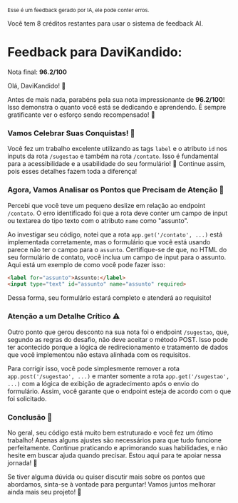 <sup>Esse é um feedback gerado por IA, ele pode conter erros.</sup>

Você tem 8 créditos restantes para usar o sistema de feedback AI.

# Feedback para DaviKandido:

Nota final: **96.2/100**

Olá, DaviKandido! 🚀

Antes de mais nada, parabéns pela sua nota impressionante de **96.2/100**! Isso demonstra o quanto você está se dedicando e aprendendo. É sempre gratificante ver o esforço sendo recompensado! 🎉

### Vamos Celebrar Suas Conquistas! 🎊
Você fez um trabalho excelente utilizando as tags `label` e o atributo `id` nos inputs da rota `/sugestao` e também na rota `/contato`. Isso é fundamental para a acessibilidade e a usabilidade do seu formulário! 👏 Continue assim, pois esses detalhes fazem toda a diferença!

### Agora, Vamos Analisar os Pontos que Precisam de Atenção 🤔
Percebi que você teve um pequeno deslize em relação ao endpoint `/contato`. O erro identificado foi que a rota deve conter um campo de input ou textarea do tipo texto com o atributo `name` como "assunto". 

Ao investigar seu código, notei que a rota `app.get('/contato', ...)` está implementada corretamente, mas o formulário que você está usando parece não ter o campo para o `assunto`. Certifique-se de que, no HTML do seu formulário de contato, você inclua um campo de input para o assunto. Aqui está um exemplo de como você pode fazer isso:

```html
<label for="assunto">Assunto:</label>
<input type="text" id="assunto" name="assunto" required>
```

Dessa forma, seu formulário estará completo e atenderá ao requisito!

### Atenção a um Detalhe Crítico ⚠️
Outro ponto que gerou desconto na sua nota foi o endpoint `/sugestao`, que, segundo as regras do desafio, não deve aceitar o método POST. Isso pode ter acontecido porque a lógica de redirecionamento e tratamento de dados que você implementou não estava alinhada com os requisitos.

Para corrigir isso, você pode simplesmente remover a rota `app.post('/sugestao', ...)` e manter somente a rota `app.get('/sugestao', ...)` com a lógica de exibição de agradecimento após o envio do formulário. Assim, você garante que o endpoint esteja de acordo com o que foi solicitado.

### Conclusão 🌟
No geral, seu código está muito bem estruturado e você fez um ótimo trabalho! Apenas alguns ajustes são necessários para que tudo funcione perfeitamente. Continue praticando e aprimorando suas habilidades, e não hesite em buscar ajuda quando precisar. Estou aqui para te apoiar nessa jornada! 💪

Se tiver alguma dúvida ou quiser discutir mais sobre os pontos que abordamos, sinta-se à vontade para perguntar! Vamos juntos melhorar ainda mais seu projeto! 🚀